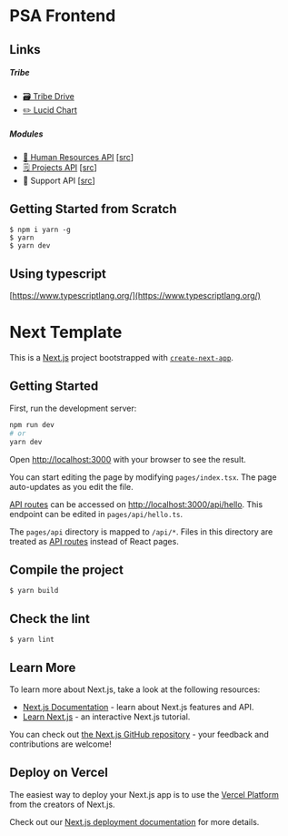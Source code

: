 # PSA Frontend

## Links

##### Tribe

- [🗃️ Tribe Drive](https://drive.google.com/drive/u/0/folders/1GHwbWfFqDsOkxhn64ill8LCG2WzmyhM4)
- [✏️ Lucid Chart](https://lucid.app/lucidchart/5f201368-0dd6-4341-af36-e54b9868a238/edit?page=0_0&invitationId=inv_7b1af707-2002-4ae0-a75b-f3d85616bad3#)

##### Modules

- [👥 Human Resources API](https://squad1-rrhh.herokuapp.com/docs) [[src](https://github.com/squad120221c/squad_1_2022_1c)]
- [🗒️ Projects API](https://aninfo-projects.herokuapp.com/docs) [[src](https://github.com/NicolasEzequielZulaicaRivera/aninfo_squad_2_2022_1c)]
- 🔧 Support API [[src](https://github.com/josuebouchard/squad_3_2022_1c)]

## Getting Started from Scratch

```
$ npm i yarn -g
$ yarn
$ yarn dev
```
## Using typescript

[https://www.typescriptlang.org/](https://www.typescriptlang.org/)

# Next Template

This is a [Next.js](https://nextjs.org/) project bootstrapped with [`create-next-app`](https://github.com/vercel/next.js/tree/canary/packages/create-next-app).

## Getting Started

First, run the development server:

```bash
npm run dev
# or
yarn dev
```

Open [http://localhost:3000](http://localhost:3000) with your browser to see the result.

You can start editing the page by modifying `pages/index.tsx`. The page auto-updates as you edit the file.

[API routes](https://nextjs.org/docs/api-routes/introduction) can be accessed on [http://localhost:3000/api/hello](http://localhost:3000/api/hello). This endpoint can be edited in `pages/api/hello.ts`.

The `pages/api` directory is mapped to `/api/*`. Files in this directory are treated as [API routes](https://nextjs.org/docs/api-routes/introduction) instead of React pages.

## Compile the project

```
$ yarn build
```
## Check the lint

```
$ yarn lint
```


## Learn More

To learn more about Next.js, take a look at the following resources:

- [Next.js Documentation](https://nextjs.org/docs) - learn about Next.js features and API.
- [Learn Next.js](https://nextjs.org/learn) - an interactive Next.js tutorial.

You can check out [the Next.js GitHub repository](https://github.com/vercel/next.js/) - your feedback and contributions are welcome!

## Deploy on Vercel

The easiest way to deploy your Next.js app is to use the [Vercel Platform](https://vercel.com/new?utm_medium=default-template&filter=next.js&utm_source=create-next-app&utm_campaign=create-next-app-readme) from the creators of Next.js.

Check out our [Next.js deployment documentation](https://nextjs.org/docs/deployment) for more details.
